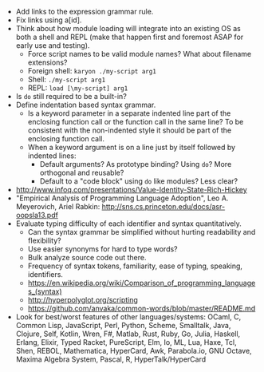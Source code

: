 - Add links to the expression grammar rule.
- Fix links using a[id].
- Think about how module loading will integrate into an existing OS as both a shell and REPL (make that happen first and foremost ASAP for early use and testing).
  - Force script names to be valid module names? What about filename extensions?
  - Foreign shell: `karyon ./my-script arg1`
  - Shell: `./my-script arg1`
  - REPL: `load [\my-script] arg1`
- Is `do` still required to be a built-in?
- Define indentation based syntax grammar.
  - Is a keyword parameter in a separate indented line part of the enclosing function call or the function call in the same line? To be consistent with the non-indented style it should be part of the enclosing function call.
  - When a keyword argument is on a line just by itself followed by indented lines:
    - Default arguments? As prototype binding? Using `do`? More orthogonal and reusable?
    - Default to a "code block" using `do` like modules? Less clear?
- http://www.infoq.com/presentations/Value-Identity-State-Rich-Hickey
- "Empirical Analysis of Programming Language Adoption", Leo A. Meyerovich, Ariel Rabkin: http://sns.cs.princeton.edu/docs/asr-oopsla13.pdf
- Evaluate typing difficulty of each identifier and syntax quantitatively.
  - Can the syntax grammar be simplified without hurting readability and flexibility?
  - Use easier synonyms for hard to type words?
  - Bulk analyze source code out there.
  - Frequency of syntax tokens, familiarity, ease of typing, speaking, identifiers.
  - https://en.wikipedia.org/wiki/Comparison_of_programming_languages_(syntax)
  - http://hyperpolyglot.org/scripting
  - https://github.com/anvaka/common-words/blob/master/README.md
- Look for best/worst features of other languages/systems: OCaml, C, Common Lisp, JavaScript, Perl, Python, Scheme, Smalltalk, Java, Clojure, Self, Kotlin, Wren, F#, Matlab, Rust, Ruby, Go, Julia, Haskell, Erlang, Elixir, Typed Racket, PureScript, Elm, Io, ML, Lua, Haxe, Tcl, Shen, REBOL, Mathematica, HyperCard, Awk, Parabola.io, GNU Octave, Maxima Algebra System, Pascal, R, HyperTalk/HyperCard
